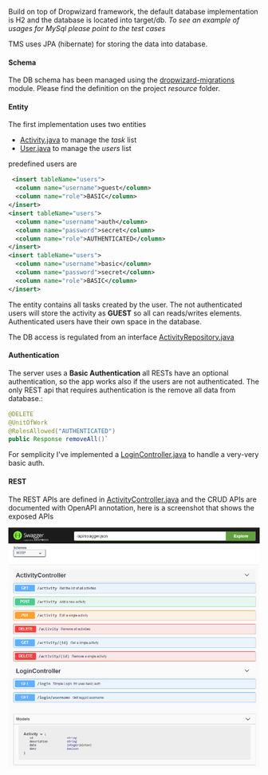 Build on top of Dropwizard framework, the default database implementation is H2 and the database is located into target/db.
_To see an example of usages for MySql please point to the test cases_

TMS uses JPA (hibernate) for storing the data into database.

#### Schema

The DB schema has been managed using the [dropwizard-migrations](https://www.dropwizard.io/en/latest/manual/migrations.html) module.
Please find the definition on the project _resource_ folder.


#### Entity

The first implementation uses two entities 
- [Activity.java](https://github.com/marcosperanza/tms/blob/master/src/main/java/com/oracle/interview/db/entity/Activity.java) to manage the _task_ list
- [User.java](https://github.com/marcosperanza/tms/blob/master/src/main/java/com/oracle/interview/db/entity/User.java) to manage the _users_ list

predefined users are
```xml
 <insert tableName="users">
  <column name="username">guest</column>
  <column name="role">BASIC</column>
</insert>
<insert tableName="users">
  <column name="username">auth</column>
  <column name="password">secret</column>
  <column name="role">AUTHENTICATED</column>
</insert>
<insert tableName="users">
  <column name="username">basic</column>
  <column name="password">secret</column>
  <column name="role">BASIC</column>
</insert>
```



The entity contains all tasks created by the user. The not authenticated users will store the activity as __GUEST__ so all can reads/writes elements. 
Authenticated users have their own space in the database.

The DB access is regulated from an interface [ActivityRepository.java](https://github.com/marcosperanza/tms/blob/master/src/main/java/com/oracle/interview/db/ActivityRepository.java)

#### Authentication

The server uses a **Basic Authentication** all RESTs have an optional authentication, so the app works also if the users are not authenticated.
The only REST api that requires authentication is the remove all data from database.:

```java 
@DELETE
@UnitOfWork
@RolesAllowed("AUTHENTICATED")
public Response removeAll()`
```

For semplicity I've implemented a [LoginController.java](https://github.com/marcosperanza/tms/blob/master/src/main/java/com/oracle/interview/resources/LoginController.java) to handle a very-very basic auth. 


#### REST

The REST APIs are defined in [ActivityController.java](https://github.com/marcosperanza/tms/blob/master/src/main/java/com/oracle/interview/resources/ActivityController.java)
and the CRUD APIs are documented with OpenAPI annotation, here is a screenshot that shows the exposed APIs

![swagger.png](swagger.png)

